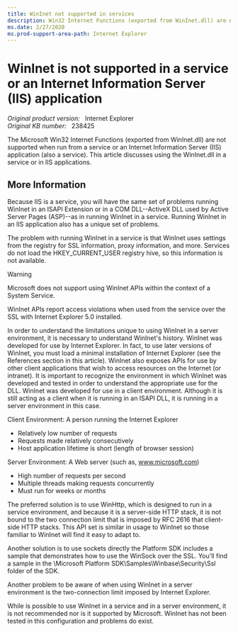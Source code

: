 ```yaml
---
title: WinInet not supported in services
description: Win32 Internet Functions (exported from WinInet.dll) are not supported in services. This article discusses using the WinInet.dll in a service or in Internet Information Server applications.
ms.date: 2/27/2020
ms.prod-support-area-path: Internet Explorer
---
```

# WinInet is not supported in a service or an Internet Information Server (IIS) application

_Original product version:_ &nbsp; Internet Explorer  
_Original KB number:_ &nbsp; 238425


The Microsoft Win32 Internet Functions (exported from WinInet.dll) are not supported when run from a service or an Internet Information Server (IIS) application (also a service). This article discusses using the WinInet.dll in a service or in IIS applications.

## More Information

Because IIS is a service, you will have the same set of problems running WinInet in an ISAPI Extension or in a COM DLL--ActiveX DLL used by Active Server Pages (ASP)--as in running WinInet in a service. Running WinInet in an IIS application also has a unique set of problems.

The problem with running WinInet in a service is that WinInet uses settings from the registry for SSL information, proxy information, and more. Services do not load the HKEY_CURRENT_USER registry hive, so this information is not available.

> [!WARNING]
> Microsoft does not support using WinInet APIs within the context of a System Service.

WinInet APIs report access violations when used from the service over the SSL with Internet Explorer 5.0 installed.

In order to understand the limitations unique to using WinInet in a server environment, it is necessary to understand WinInet's history. WinInet was developed for use by Internet Explorer. In fact, to use later versions of WinInet, you must load a minimal installation of Internet Explorer (see the References section in this article). WinInet also exposes APIs for use by other client applications that wish to access resources on the Internet (or intranet). It is important to recognize the environment in which WinInet was developed and tested in order to understand the appropriate use for the DLL. WinInet was developed for use in a client environment. Although it is still acting as a client when it is running in an ISAPI DLL, it is running in a server environment in this case.

Client Environment: A person running the Internet Explorer
- Relatively low number of requests
- Requests made relatively consecutively
- Host application lifetime is short (length of browser session)

Server Environment: A Web server (such as, www.microsoft.com)
- High number of requests per second
- Multiple threads making requests concurrently
- Must run for weeks or months
 
The preferred solution is to use WinHttp, which is designed to run in a service environment, and because it is a server-side HTTP stack, it is not bound to the two connection limit that is imposed by RFC 2616 that client-side HTTP stacks. This API set is similar in usage to WinInet so those familiar to WinInet will find it easy to adapt to.

Another solution is to use sockets directly the Platform SDK includes a sample that demonstrates how to use the WinSock over the SSL. You'll find a sample in the \Microsoft Platform SDK\Samples\Winbase\Security\Ssl folder of the SDK.

Another problem to be aware of when using WinInet in a server environment is the two-connection limit imposed by Internet Explorer.

While is possible to use WinInet in a service and in a server environment, it is not recommended nor is it supported by Microsoft. WinInet has not been tested in this configuration and problems do exist.
